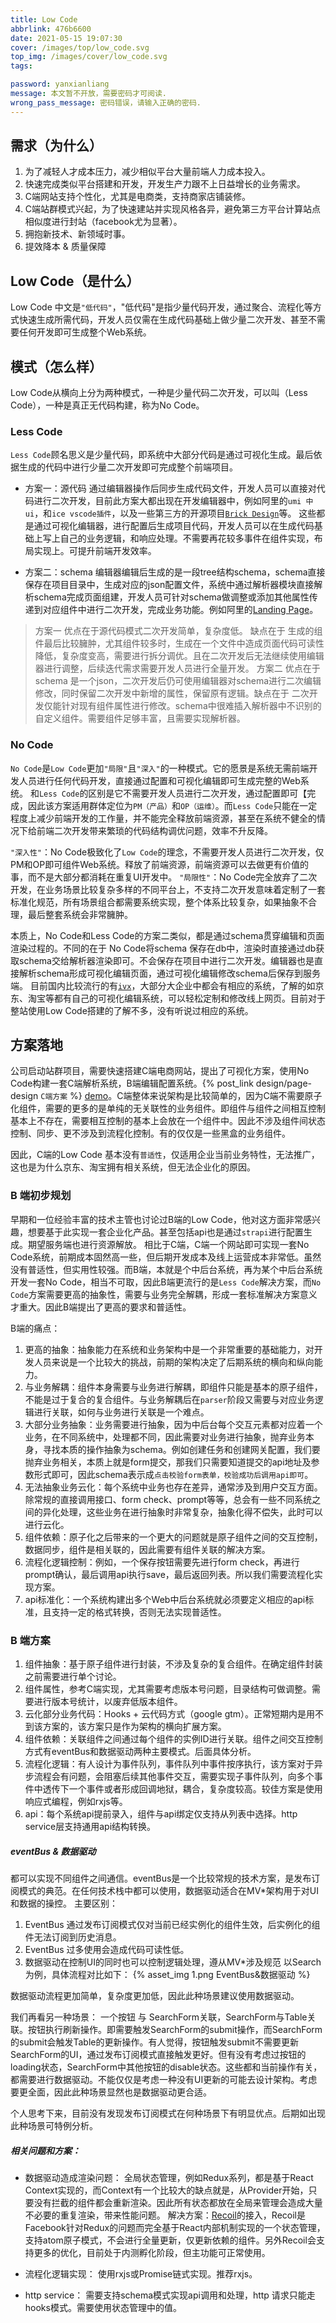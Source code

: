 ```yaml
---
title: Low Code
abbrlink: 476b6600
date: 2021-05-15 19:07:30
cover: /images/top/low_code.svg
top_img: /images/cover/low_code.svg
tags:

password: yanxianliang
message: 本文暂不开放，需要密码才可阅读.
wrong_pass_message: 密码错误，请输入正确的密码.
---
```

## 需求（为什么）
1. 为了减轻人才成本压力，减少相似平台大量前端人力成本投入。
2. 快速完成类似平台搭建和开发，开发生产力跟不上日益增长的业务需求。
3. C端网站支持个性化，尤其是电商类，支持商家店铺装修。
4. C端站群模式兴起，为了快速建站并实现风格各异，避免第三方平台计算站点相似度进行封站（facebook尤为显著）。
5. 拥抱新技术、新领域时事。
6. 提效降本 & 质量保障

## Low Code（是什么）
Low Code 中文是`"低代码"`，"低代码"是指少量代码开发，通过聚合、流程化等方式快速生成所需代码，开发人员仅需在生成代码基础上做少量二次开发、甚至不需要任何开发即可生成整个Web系统。

## 模式（怎么样）
Low Code从横向上分为两种模式，一种是少量代码二次开发，可以叫（Less Code），一种是真正无代码构建，称为No Code。

### Less Code
`Less Code`顾名思义是少量代码，即系统中大部分代码是通过可视化生成。最后依据生成的代码中进行少量二次开发即可完成整个前端项目。

- 方案一：源代码
  通过编辑器操作后同步生成代码文件，开发人员可以直接对代码进行二次开发，目前此方案大都出现在开发编辑器中，例如阿里的`umi 中 ui`，和`ice vscode插件`，以及一些第三方的开源项目[`Brick Design`](https://github.com/brick-design/brick-design)等。
  这些都是通过可视化编辑器，进行配置后生成项目代码，开发人员可以在生成代码基础上写上自己的业务逻辑，和响应处理。不需要再花较多事件在组件实现，布局实现上。可提升前端开发效率。

- 方案二：schema
  编辑器编辑后生成的是一段tree结构schema，schema直接保存在项目目录中，生成对应的json配置文件，系统中通过解析器模块直接解析schema完成页面组建，开发人员可针对schema做调整或添加其他属性传递到对应组件中进行二次开发，完成业务功能。例如阿里的[Landing Page](https://landing.ant.design/index-cn)。

>
> 方案一 优点在于源代码模式二次开发简单，复杂度低。  缺点在于 生成的组件最后比较臃肿，尤其组件较多时，生成在一个文件中造成页面代码可读性降低，复杂度变高，需要进行拆分调优。且在二次开发后无法继续使用编辑器进行调整，后续迭代需求需要开发人员进行全量开发。
> 方案二 优点在于 schema 是一个json，二次开发后仍可使用编辑器对schema进行二次编辑修改，同时保留二次开发中新增的属性，保留原有逻辑。缺点在于 二次开发仅能针对现有组件属性进行修改。schema中很难插入解析器中不识别的自定义组件。需要组件足够丰富，且需要实现解析器。

### No Code
`No Code`是`Low Code`更加`"局限"`且`"深入"`的一种模式。它的愿景是系统无需前端开发人员进行任何代码开发，直接通过配置和可视化编辑即可生成完整的Web系统。
和`Less Code`的区别是它不需要开发人员进行二次开发，通过配置即可【完成，因此该方案适用群体定位为`PM（产品）`和`OP（运维）`。而`Less Code`只能在一定程度上减少前端开发的工作量，并不能完全释放前端资源，甚至在系统不健全的情况下给前端二次开发带来繁琐的代码结构调优问题，效率不升反降。

`"深入性"`：No Code极致化了`Low Code`的理念，不需要开发人员进行二次开发，仅PM和OP即可组件Web系统。释放了前端资源，前端资源可以去做更有价值的事，而不是大部分都消耗在重复UI开发中。
`"局限性"`：No Code完全放弃了二次开发，在业务场景比较复杂多样的不同平台上，不支持二次开发意味着定制了一套标准化规范，所有场景组合都需要系统实现，整个体系比较复杂，如果抽象不合理，最后整套系统会非常臃肿。

本质上，No Code和Less Code的方案二类似，都是通过schema贯穿编辑和页面渲染过程的。不同的在于 No Code将schema 保存在db中，渲染时直接通过db获取schema交给解析器渲染即可。不会保存在项目中进行二次开发。编辑器也是直接解析schema形成可视化编辑页面，通过可视化编辑修改schema后保存到服务端。
目前国内比较流行的有[`ivx`](https://www.ivx.cn/)，大部分大企业中都会有相应的系统，了解的如京东、淘宝等都有自己的可视化编辑系统，可以轻松定制和修改线上网页。目前对于整站使用Low Code搭建的了解不多，没有听说过相应的系统。



## 方案落地
公司启动站群项目，需要快速搭建C端电商网站，提出了可视化方案，使用No Code构建一套C端解析系统，B端编辑配置系统。{% post_link design/page-design `C端方案` %} [demo](https://nezha-front-t.vova.com.hk/cluster/modify/203)。C端整体来说架构是比较简单的，因为C端不需要原子化组件，需要的更多的是单纯的无关联性的业务组件。即组件与组件之间相互控制基本上不存在，需要相互控制的基本上会放在一个组件中。因此不涉及组件间状态控制、同步、更不涉及到流程化控制。有的仅仅是一些黑盒的业务组件。

因此，C端的Low Code 基本没有`普适性`，仅适用企业当前业务特性，无法推广，这也是为什么京东、淘宝拥有相关系统，但无法企业化的原因。


### B 端初步规划
早期和一位经验丰富的技术主管也讨论过B端的Low Code，他对这方面非常感兴趣，想要基于此实现一套企业化产品。甚至包括api也是通过`strapi`进行配置生成。期望服务端也进行资源解放。
相比于C端，C端一个网站即可实现一套No Code系统，前期成本固然高一些，但后期开发成本及线上运营成本非常低。虽然没有普适性，但实用性较强。而B端，本就是个中后台系统，再为某个中后台系统开发一套No Code，相当不可取，因此B端更流行的是`Less Code`解决方案，而`No Code`方案需要更高的抽象性，需要与业务完全解耦，形成一套标准解决方案意义才重大。因此B端提出了更高的要求和普适性。

B端的痛点：
1. 更高的抽象：抽象能力在系统和业务架构中是一个非常重要的基础能力，对开发人员来说是一个比较大的挑战，前期的架构决定了后期系统的横向和纵向能力。
2. 与业务解耦：组件本身需要与业务进行解耦，即组件只能是基本的原子组件，不能是过于复合的复合组件。与业务解耦后在`parser`阶段又需要与对应业务逻辑进行关联，如何与业务进行关联是一个难点。
3. 大部分业务抽象：业务需要进行抽象，因为中后台每个交互元素都对应着一个业务，在不同系统中，处理都不同，因此需要对业务进行抽象，抛弃业务本身，寻找本质的操作抽象为schema。例如创建任务和创建网关配置，我们要抛弃业务相关，本质上就是form提交，那我们只需要知道提交的api地址及参数形式即可，因此schema表示成`点击校验form表单，校验成功后调用api即可`。
4. 无法抽象业务云化：每个系统中业务也存在差异，通常涉及到用户交互方面。除常规的直接调用接口、form check、prompt等等，总会有一些不同系统之间的异化处理，这些业务在进行抽象时非常复杂，抽象化得不偿失，此时可以进行云化。
5. 组件依赖：原子化之后带来的一个更大的问题就是原子组件之间的交互控制，数据同步，组件是相关联的，因此需要有组件关联的解决方案。
6. 流程化逻辑控制：例如，一个保存按钮需要先进行form check，再进行prompt确认，最后调用api执行save，最后返回列表。所以我们需要流程化实现方案。
7. api标准化：一个系统构建出多个Web中后台系统就必须要定义相应的api标准，且支持一定的格式转换，否则无法实现普适性。


### B 端方案
1. 组件抽象：基于原子组件进行封装，不涉及复杂的复合组件。在确定组件封装之前需要进行单个讨论。
2. 组件属性，参考C端实现，尤其需要考虑版本号问题，目录结构可做调整。需要进行版本号统计，以废弃低版本组件。
3. 云化部分业务代码：Hooks + 云代码方式（google gtm）。正常短期内是用不到该方案的，该方案只是作为架构的横向扩展方案。
4. 组件依赖：关联组件之间通过每个组件的实例ID进行关联。组件之间交互控制方式有eventBus和数据驱动两种主要模式。后面具体分析。
5. 流程化逻辑：有人设计为事件队列，事件队列中事件按序执行，该方案对于异步流程会有问题，会阻塞后续其他事件交互，需要实现子事件队列，向多个事件中透传下一个事件或者形成回调地狱，耦合，复杂度较高。较佳方案是使用响应式编程，例如rxjs等。
6. api：每个系统api提前录入，组件与api绑定仅支持从列表中选择。http service层支持通用api结构转换。

##### eventBus & 数据驱动
都可以实现不同组件之间通信。eventBus是一个比较常规的技术方案，是发布订阅模式的典范。在任何技术栈中都可以使用，数据驱动适合在MV*架构用于对UI和数据的操控。
主要区别：
1. EventBus 通过发布订阅模式仅对当前已经实例化的组件生效，后实例化的组件无法订阅到历史消息。
2. EventBus 过多使用会造成代码可读性低。
3. 数据驱动在控制UI的同时也可以控制逻辑处理，遵从MV*涉及规范
以Search为例，具体流程对比如下： 
   {% asset_img 1.png EventBus&数据驱动 %}

数据驱动流程更加简单，复杂度更加低，因此此种场景建议使用数据驱动。

我们再看另一种场景：
一个按钮 与 SearchForm关联，SearchForm与Table关联。按钮执行刷新操作。即需要触发SearchForm的submit操作，而SearchForm的submit会触发Table的更新操作。有人觉得，按钮触发submit不需要更新SearchForm的UI，通过发布订阅模式直接触发更好。但有没有考虑过按钮的loading状态，SearchForm中其他按钮的disable状态。这些都和当前操作有关，都需要进行数据驱动。不能仅仅是考虑一种没有UI更新的可能去设计架构。考虑要更全面，因此此种场景显然也是数据驱动更合适。

个人思考下来，目前没有发现发布订阅模式在何种场景下有明显优点。后期如出现此种场景可特例分析。

##### 相关问题和方案：
- 数据驱动造成渲染问题：
全局状态管理，例如Redux系列，都是基于React Context实现的，而Context有一个比较大的缺点就是，从Provider开始，只要没有拦截的组件都会重新渲染。因此所有状态都放在全局来管理会造成大量不必要的重复渲染，带来性能问题。 
解决方案：[Recoil](https://recoiljs.org/)的接入，Recoil是Facebook针对Redux的问题而完全基于React内部机制实现的一个状态管理，支持atom原子模式，不会进行全量更新，仅更新依赖的组件。另外Recoil会支持更多的优化，目前处于内测孵化阶段，但主功能可正常使用。

- 流程化逻辑实现：
使用rxjs或Promise链式实现。推荐rxjs。
  
- http service：
需要支持schema模式实现api调用和处理，http 请求只能走hooks模式。需要使用状态管理中的值。

